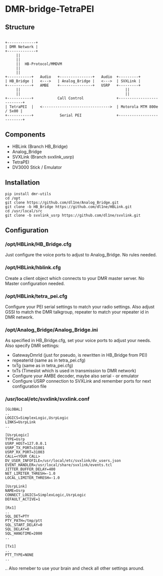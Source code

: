 # DMR-bridge-TetraPEI

## Structure

```

+-------------+
| DMR Network |
+-------------+
     ||
     ||
     ||  HB-Protocol/MMDVM
     ||
     ||
+-----------+   Audio   +---------------+   Audio  +---------+
| HB_Bridge |   <--->   | Analog_Bridge |   <--->  | SVXLink |
+-----------+   AMBE    +---------------+   USRP   +---------+
     ||                                                ||
     ||                                                ||
+-----------+           Call Control               +--------------------------+
| TetraPEI  |   <------------------------------->  | Motorola MTM 800e / 5x00 |
+-----------+            Serial PEI                +--------------------------+

```

## Components
- HBLink (Branch HB_Bridge)
- Analog_Bridge
- SVXLink (Branch svxlink_usrp)
- TetraPEI
- DV3000 Stick / Emulator


## Installation
```
pip install dmr-utils
cd /opt
git clone https://github.com/dl1ne/Analog_Bridge.git
git clone -b HB_Bridge https://github.com/dl1ne/HBLink.git
cd /usr/local/src
git clone -b svxlink_usrp https://github.com/dl1ne/svxlink.git
```

## Configuration

### /opt/HBLink/HB_Bridge.cfg
Just configure the voice ports to adjust to Analog_Bridge. No rules needed.

### /opt/HBLink/hblink.cfg
Create a client object which connects to your DMR master server.
No Master configuration needed.

### /opt/HBLink/tetra_pei.cfg
Configure your PEI serial settings to match your radio settings.
Also adjust GSSI to match the DMR talkgroup, repeater to match your repeater id in DMR network.

### /opt/Analog_Bridge/Analog_Bridge.ini
As specified in HB_Bridge.cfg, set your voice ports to adjust your needs.
Also specify DMR settings:
- GatewayDmrId (just for pseudo, is rewritten in HB_Bridge from PEI)
- repeaterId (same as in tetra_pei.cfg)
- txTg (same as in tetra_pei.cfg)
- txTs (Timeslot which is used in transmission to DMR network)
- Configure your AMBE decoder, maybe also serial - or emulator
- Configure USRP connection to SVXLink and remember ports for next configuration file

### /usr/local/etc/svxlink/svxlink.conf
```
[GLOBAL]
..
LOGICS=SimplexLogic,UsrpLogic
LINKS=UsrpLink
..

[UsrpLogic]
TYPE=Usrp
USRP_HOST=127.0.0.1
USRP_TX_PORT=31001
USRP_RX_PORT=31003
CALL=<YOUR CALL>
DV_USER_INFOFILE=/usr/local/etc/svxlink/dv_users.json
EVENT_HANDLER=/usr/local/share/svxlink/events.tcl
JITTER_BUFFER_DELAY=400
NET_LIMITER_THRESH=-1.0
LOCAL_LIMITER_THRESH=-1.0

[UsrpLink]
NAME=Usrp
CONNECT_LOGICS=SimplexLogic,UsrpLogic
DEFAULT_ACTIVE=1

[Rx1]
..
SQL_DET=PTY
PTY_PATH=/tmp/ptt
SQL_START_DELAY=0
SQL_DELAY=0
SQL_HANGTIME=2000
..

[Tx1]
..
PTT_TYPE=NONE
..

```

.. Also remeber to use your brain and check all other settings around.
